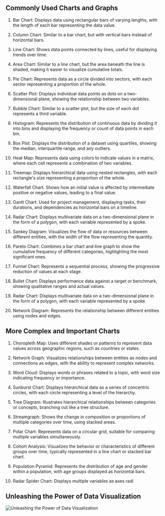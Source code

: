 ## Commonly Used Charts and Graphs

1. Bar Chart: Displays data using rectangular bars of varying lengths, with the length of each bar representing the data value.

2. Column Chart: Similar to a bar chart, but with vertical bars instead of horizontal bars.

3. Line Chart: Shows data points connected by lines, useful for displaying trends over time.

4. Area Chart: Similar to a line chart, but the area beneath the line is shaded, making it easier to visualize cumulative totals.

5. Pie Chart: Represents data as a circle divided into sectors, with each sector representing a proportion of the whole.

6. Scatter Plot: Displays individual data points as dots on a two-dimensional plane, showing the relationship between two variables.

7. Bubble Chart: Similar to a scatter plot, but the size of each dot represents a third variable.

8. Histogram: Represents the distribution of continuous data by dividing it into bins and displaying the frequency or count of data points in each bin.

9. Box Plot: Displays the distribution of a dataset using quartiles, showing the median, interquartile range, and any outliers.

10. Heat Map: Represents data using colors to indicate values in a matrix, where each cell represents a combination of two variables.

11. Treemap: Displays hierarchical data using nested rectangles, with each rectangle's size representing a proportion of the whole.

12. Waterfall Chart: Shows how an initial value is affected by intermediate positive or negative values, leading to a final value.

13. Gantt Chart: Used for project management, displaying tasks, their durations, and dependencies as horizontal bars on a timeline.

14. Radar Chart: Displays multivariate data on a two-dimensional plane in the form of a polygon, with each variable represented by a spoke.

15. Sankey Diagram: Visualizes the flow of data or resources between different entities, with the width of the flow representing the quantity.

16. Pareto Chart: Combines a bar chart and line graph to show the cumulative frequency of different categories, highlighting the most significant ones.

17. Funnel Chart: Represents a sequential process, showing the progressive reduction of values at each stage.

18. Bullet Chart: Displays performance data against a target or benchmark, showing qualitative ranges and actual values.

19. Radar Chart: Displays multivariate data on a two-dimensional plane in the form of a polygon, with each variable represented by a spoke.

20. Network Diagram: Represents the relationship between different entities using nodes and edges.

## More Complex and Important Charts

1. Choropleth Map: Uses different shades or patterns to represent data values across geographic regions, such as countries or states.

2. Network Graph: Visualizes relationships between entities as nodes and connections as edges, with the ability to represent complex networks.

3. Word Cloud: Displays words or phrases related to a topic, with word size indicating frequency or importance.

4. Sunburst Chart: Displays hierarchical data as a series of concentric circles, with each circle representing a level of the hierarchy.

5. Tree Diagram: Illustrates hierarchical relationships between categories or concepts, branching out like a tree structure.

6. Streamgraph: Shows the change in composition or proportions of multiple categories over time, using stacked areas.

7. Polar Chart: Represents data on a circular grid, suitable for comparing multiple variables simultaneously.

8. Cohort Analysis: Visualizes the behavior or characteristics of different groups over time, typically represented in a line chart or stacked bar chart.

9. Population Pyramid: Represents the distribution of age and gender within a population, with age groups displayed as horizontal bars.

10. Radar Spider Chart: Displays multiple variables as axes radi

## Unleashing the Power of Data Visualization
![Unleashing the Power of Data Visualization](relative/path/to/image.png)
